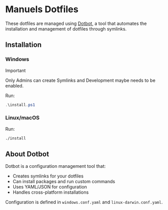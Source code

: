 # Manuels Dotfiles

These dotfiles are managed using [Dotbot](https://github.com/anishathalye/dotbot), a tool that automates the installation and management of dotfiles through symlinks.

## Installation

### Windows
> [!IMPORTANT]
> Only Admins can create Symlinks and Development maybe needs to be enabled.

Run:
```powershell
.\install.ps1
```

### Linux/macOS

Run:
```bash
./install
```

## About Dotbot

Dotbot is a configuration management tool that:
- Creates symlinks for your dotfiles
- Can install packages and run custom commands
- Uses YAML/JSON for configuration
- Handles cross-platform installations

Configuration is defined in `windows.conf.yaml` and `linux-darwin.conf.yaml`.
